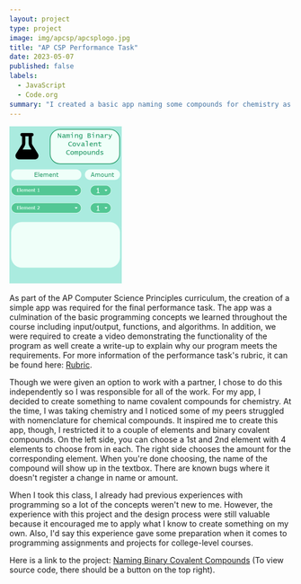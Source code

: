 ```yaml
---
layout: project
type: project
image: img/apcsp/apcsplogo.jpg
title: "AP CSP Performance Task"
date: 2023-05-07
published: false
labels:
  - JavaScript
  - Code.org
summary: "I created a basic app naming some compounds for chemistry as a submission for my AP Computer Science Principles performance task."
---
```


<div class="text-center p-4">
  <img width="200px" src="../img/apcsp/apcspapp.png" class="img-thumbnail" >
</div>

As part of the AP Computer Science Principles curriculum, the creation of a simple app was required for the final performance task. The app was a culmination of the basic programming concepts we learned throughout the course including input/output, functions, and algorithms. In addition, we were required to create a video demonstrating the functionality of the program as well create a write-up to explain why our program meets the requirements. For more information of the performance task's rubric, it can be found here: [Rubric](https://apcentral.collegeboard.org/media/pdf/ap23-sg-computer-science-principles.pdf).

Though we were given an option to work with a partner, I chose to do this independently so I was responsible for all of the work. For my app, I decided to create something to name covalent compounds for chemistry. At the time, I was taking chemistry and I noticed some of my peers struggled with nomenclature for chemical compounds. It inspired me to create this app, though, I restricted it to a couple of elements and binary covalent compounds. On the left side, you can choose a 1st and 2nd element with 4 elements to choose from in each. The right side chooses the amount for the corresponding element. When you're done choosing, the name of the compound will show up in the textbox. There are known bugs where it doesn't register a change in name or amount.

When I took this class, I already had previous experiences with programming so a lot of the concepts weren't new to me. However, the experience with this project and the design process were still valuable because it encouraged me to apply what I know to create something on my own. Also, I'd say this experience gave some preparation when it comes to programming assignments and projects for college-level courses.

Here is a link to the project: [Naming Binary Covalent Compounds](https://studio.code.org/projects/applab/VzmIT8Ps92a0N8RHJPQ2u_MWEvR2XtEdEyJon3mOliQ) (To view source code, there should be a button on the top right).
